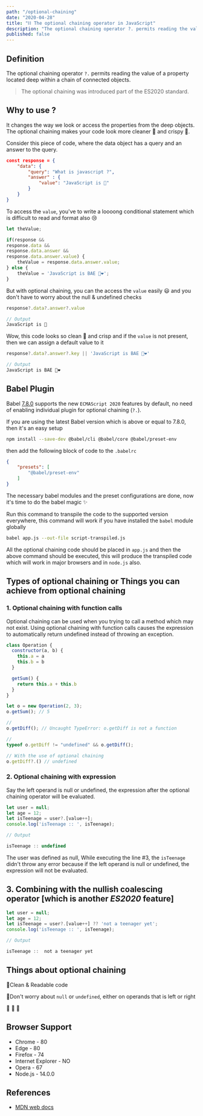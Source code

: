 ```yaml
---
path: "/optional-chaining"
date: "2020-04-28"
title: "⛓ The optional chaining operator in JavaScript"
description: "The optional chaining operator ?. permits reading the value of a property located deep within a chain of connected objects."
published: false
---
```

## Definition

The optional chaining operator `?.` permits reading the value of a property located deep within a chain of connected objects.

> The optional chaining was introduced part of the ES2020 standard.

## Why to use ?

It changes the way we look or access the properties from the deep objects. The optional chaining makes your code look more cleaner 🧼 and crispy 🥔.

 

Consider this piece of code, where the data object has a query and an answer to the query.

```json
const response = {
	"data": {
		"query": "What is javascript ?",
		"answer" : {
			"value": "JavaScript is 💛"
		}
	}
}
```

To access the `value`, you've to write a loooong conditional statement which is difficult to read and format also 😢

```jsx
let theValue;

if(response &&
response.data &&
response.data.answer &&
response.data.answer.value) {
	theValue = response.data.answer.value;
} else {
	theValue = 'JavaScript is BAE 💛❤️';
}
```

But with optional chaining, you can the access the `value` easily 😃 and you don't have to worry about the null & undefined checks

```jsx
response?.data?.answer?.value

// Output
JavaScript is 💛
```

Wow, this code looks so clean 🧼 and crisp and if the `value` is not present, then we can assign a default value to it

```jsx
response?.data?.answer?.key || 'JavaScript is BAE 💛❤️'

// Output
JavaScript is BAE 💛❤️
```

## Babel Plugin

Babel [7.8.0](https://babeljs.io/blog/2020/01/11/7.8.0) supports the new `ECMAScript 2020` features by default, no need of enabling individual plugin for optional chaining (`?.`).

If you are using the latest Babel version which is above or equal to 7.8.0, then it's an easy setup

```bash
npm install --save-dev @babel/cli @babel/core @babel/preset-env
```

then add the following block of code to the `.babelrc`

```json
{
    "presets": [
        "@babel/preset-env"
    ]
}
```

The necessary babel modules and the preset configurations are done, now it's time to do the babel magic ✨

Run this command to transpile the code to the supported version everywhere, this command will work if you have installed the `babel` module globally

```bash
babel app.js --out-file script-transpiled.js
```

All the optional chaining code should be placed in `app.js` and then the above command should be executed, this will produce the transpiled code which will work in major browsers and in `node.js` also.

## Types of optional chaining or Things you can achieve from optional chaining

### 1. Optional chaining with function calls

Optional chaining can be used when you trying to call a method which may not exist. Using optional chaining with function calls causes the expression to automatically return undefined instead of throwing an exception.

```jsx
class Operation {
  constructor(a, b) {
    this.a = a
    this.b = b
  }

  getSum() {
    return this.a + this.b
  }
}

let o = new Operation(2, 3);
o.getSum(); // 5

// 
o.getDiff(); // Uncaught TypeError: o.getDiff is not a function

// 
typeof o.getDiff != "undefined" && o.getDiff();

// With the use of optional chaining
o.getDiff?.() // undefined
```

### 2. Optional chaining with expression

Say the left operand is null or undefined, the expression after the optional chaining operator will be evaluated.

```jsx
let user = null;
let age = 12;
let isTeenage = user?.[value++];
console.log('isTeenage :: ', isTeenage); 

// Output

isTeenage :: undefined
```

The user was defined as null, While executing the line #3, the `isTeenage` didn't throw any error because if the left operand is null or undefined, the expression will not be evaluated.

## 3. Combining with the nullish coalescing operator [which is another *ES2020* feature]

```jsx
let user = null;
let age = 12;
let isTeenage = user?.[value++] ?? 'not a teenager yet';
console.log('isTeenage :: ', isTeenage); 

// Output

isTeenage ::  not a teenager yet
```

## Things about optional chaining

🚀Clean & Readable code

🚀Don't worry about `null` or `undefined`, either on operands that is left or right

🚀
🚀
🚀

## Browser Support

- Chrome - 80
- Edge - 80
- Firefox - 74
- Internet Explorer - NO
- Opera - 67
- Node.js - 14.0.0

## References

- [MDN web docs](https://developer.mozilla.org/en-US/docs/Web/JavaScript/Reference/Operators/Optional_chaining)